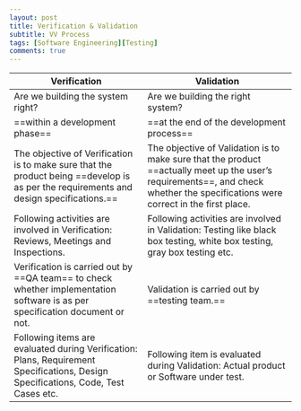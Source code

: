 ```yaml
---
layout: post
title: Verification & Validation
subtitle: VV Process
tags: [Software Engineering][Testing]
comments: true
---
```


Verification|Validation
-----|-----
Are we building the system right?| Are we building the right system?
==within a development phase== |==at the end of the development process== 
The objective of Verification is to make sure that the product being ==develop is as per the requirements and design specifications.==|The objective of Validation is to make sure that the product ==actually meet up the user’s requirements==, and check whether the specifications were correct in the first place.
Following activities are involved in Verification: Reviews, Meetings and Inspections.|Following activities are involved in Validation: Testing like black box testing, white box testing, gray box testing etc.
Verification is carried out by ==QA team== to check whether implementation software is as per specification document or not.|Validation is carried out by ==testing team.==
Following items are evaluated during Verification: Plans, Requirement Specifications, Design Specifications, Code, Test Cases etc.|Following item is evaluated during Validation: Actual product or Software under test.